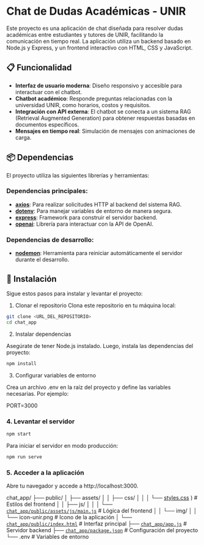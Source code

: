 # Chat de Dudas Académicas - UNIR

Este proyecto es una aplicación de chat diseñada para resolver dudas académicas entre estudiantes y tutores de UNIR, facilitando la comunicación en tiempo real. La aplicación utiliza un backend basado en Node.js y Express, y un frontend interactivo con HTML, CSS y JavaScript.

## 📋 Funcionalidad

- **Interfaz de usuario moderna**: Diseño responsivo y accesible para interactuar con el chatbot.
- **Chatbot académico**: Responde preguntas relacionadas con la universidad UNIR, como horarios, costos y requisitos.
- **Integración con API externa**: El chatbot se conecta a un sistema RAG (Retrieval Augmented Generation) para obtener respuestas basadas en documentos específicos.
- **Mensajes en tiempo real**: Simulación de mensajes con animaciones de carga.

## 📦 Dependencias

El proyecto utiliza las siguientes librerías y herramientas:

### Dependencias principales:
- **[axios](https://www.npmjs.com/package/axios)**: Para realizar solicitudes HTTP al backend del sistema RAG.
- **[dotenv](https://www.npmjs.com/package/dotenv)**: Para manejar variables de entorno de manera segura.
- **[express](https://www.npmjs.com/package/express)**: Framework para construir el servidor backend.
- **[openai](https://www.npmjs.com/package/openai)**: Librería para interactuar con la API de OpenAI.

### Dependencias de desarrollo:
- **[nodemon](https://www.npmjs.com/package/nodemon)**: Herramienta para reiniciar automáticamente el servidor durante el desarrollo.

## 🚀 Instalación

Sigue estos pasos para instalar y levantar el proyecto:

1. Clonar el repositorio
Clona este repositorio en tu máquina local:
```bash
git clone <URL_DEL_REPOSITORIO>
cd chat_app
```
2. Instalar dependencias

Asegúrate de tener Node.js instalado. Luego, instala las dependencias del proyecto:

```bash
npm install
```

3. Configurar variables de entorno

Crea un archivo .env en la raíz del proyecto y define las variables necesarias. Por ejemplo:

PORT=3000

### 4. Levantar el servidor
```bash
npm start
```
Para iniciar el servidor en modo producción:
```bash
npm run serve
```
### 5. Acceder a la aplicación

Abre tu navegador y accede a http://localhost:3000.

chat_app/
├── public/
│   ├── assets/
│   │   ├── css/
│   │   │   └── [styles.css](http://_vscodecontentref_/0) )  # Estilos del frontend
│   │   ├── js/
│   │   │   └── [`chat_app/public/assets/js/main.js`](chat_app/public/assets/js/main.js )     # Lógica del frontend
│   │   └── img/
│   │       └── icon-unir.png  # Icono de la aplicación
│   └── [`chat_app/public/index.html`](chat_app/public/index.html )          # Interfaz principal
├── [`chat_app/app.js`](chat_app/app.js )                  # Servidor backend
├── [`chat_app/package.json`](chat_app/package.json )            # Configuración del proyecto
└── .env                    # Variables de entorno


